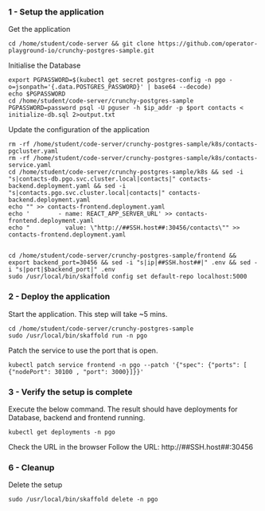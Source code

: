 
### 1 - Setup the application

Get the application
```execute
cd /home/student/code-server && git clone https://github.com/operator-playground-io/crunchy-postgres-sample.git
```

Initialise the Database
```execute
export PGPASSWORD=$(kubectl get secret postgres-config -n pgo -o=jsonpath='{.data.POSTGRES_PASSWORD}' | base64 --decode)
echo $PGPASSWORD
cd /home/student/code-server/crunchy-postgres-sample
PGPASSWORD=password psql -U pguser -h $ip_addr -p $port contacts < initialize-db.sql 2>output.txt
```

Update the configuration of the application

```execute
rm -rf /home/student/code-server/crunchy-postgres-sample/k8s/contacts-pgcluster.yaml 
rm -rf /home/student/code-server/crunchy-postgres-sample/k8s/contacts-service.yaml
cd /home/student/code-server/crunchy-postgres-sample/k8s && sed -i "s|contacts-db.pgo.svc.cluster.local|contacts|" contacts-backend.deployment.yaml && sed -i "s|contacts.pgo.svc.cluster.local|contacts|" contacts-backend.deployment.yaml
echo "" >> contacts-frontend.deployment.yaml
echo '        - name: REACT_APP_SERVER_URL' >> contacts-frontend.deployment.yaml 
echo "          value: \"http://##SSH.host##:30456/contacts\"" >> contacts-frontend.deployment.yaml


cd /home/student/code-server/crunchy-postgres-sample/frontend && export backend_port=30456 && sed -i "s|ip|##SSH.host##|" .env && sed -i "s|port|$backend_port|" .env
sudo /usr/local/bin/skaffold config set default-repo localhost:5000
```

### 2 - Deploy the application

Start the application. This step will take ~5 mins.
```execute
cd /home/student/code-server/crunchy-postgres-sample
sudo /usr/local/bin/skaffold run -n pgo
```

Patch the service to use the port that is open.

```execute
kubectl patch service frontend -n pgo --patch '{"spec": {"ports": [ {"nodePort": 30100 , "port": 3000}]}}'
```

### 3 - Verify the setup is complete

Execute the below command. The result should have deployments for Database, backend and frontend running.
```execute
kubectl get deployments -n pgo
```

Check the URL in the browser
Follow the URL: http://##SSH.host##:30456

### 6 - Cleanup

Delete the setup
```execute
sudo /usr/local/bin/skaffold delete -n pgo
```


